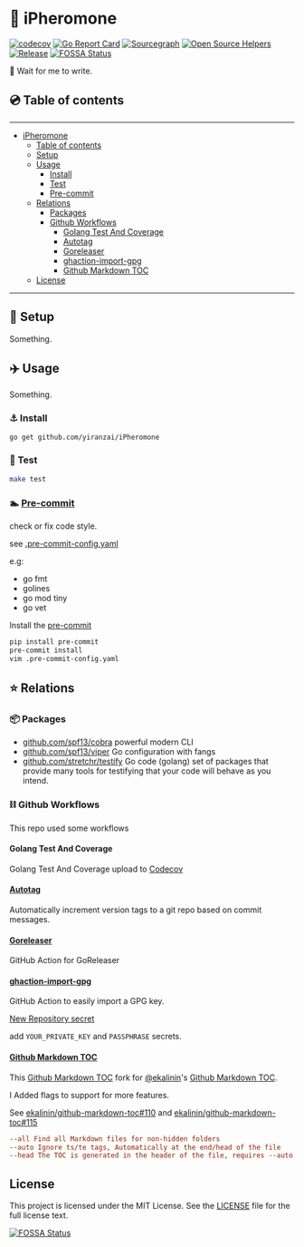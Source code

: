# 🐜 iPheromone

[![codecov](https://codecov.io/gh/yiranzai/iPheromone/branch/main/graph/badge.svg)](https://codecov.io/gh/yiranzai/iPheromone)
[![Go Report Card](https://goreportcard.com/badge/github.com/yiranzai/iPheromone)](https://goreportcard.com/report/github.com/yiranzai/iPheromone)
[![Sourcegraph](https://sourcegraph.com/github.com/yiranzai/iPheromone/-/badge.svg)](https://sourcegraph.com/github.com/yiranzai/iPheromone?badge)
[![Open Source Helpers](https://www.codetriage.com/yiranzai/ipheromone/badges/users.svg)](https://www.codetriage.com/yiranzai/ipheromone)
[![Release](https://img.shields.io/github/release/yiranzai/iPheromone.svg?style=flat-square)](https://github.com/yiranzai/iPheromone/releases)
[![FOSSA Status](https://app.fossa.com/api/projects/git%2Bgithub.com%2Fyiranzai%2FiPheromone.svg?type=shield)](https://app.fossa.com/projects/git%2Bgithub.com%2Fyiranzai%2FiPheromone?ref=badge_shield)

🐜 Wait for me to write.

## 💿 Table of contents

______________________________________________________________________

<!--ts-->
   * [iPheromone](#-ipheromone)
      * [Table of contents](#-table-of-contents)
      * [Setup](#-setup)
      * [Usage](#️-usage)
         * [Install](#-install)
         * [Test](#-test)
         * [<a href="https://pre-commit.com/" rel="nofollow">Pre-commit</a>](#-pre-commit)
      * [Relations](#-relations)
         * [Packages](#-packages)
         * [Github Workflows](#-github-workflows)
            * [Golang Test And Coverage](#golang-test-and-coverage)
            * [<a href="https://github.com/pantheon-systems/autotag">Autotag</a>](#autotag)
            * [<a href="https://github.com/goreleaser/goreleaser-action">Goreleaser</a>](#goreleaser)
            * [<a href="https://github.com/crazy-max/ghaction-import-gpg">ghaction-import-gpg</a>](#ghaction-import-gpg)
            * [<a href="https://github.com/yiranzai/github-markdown-toc">Github Markdown TOC</a>](#github-markdown-toc)
      * [License](#license)

<!-- Added by: runner, at: Sat Feb 12 13:16:50 UTC 2022 -->

<!--te-->

______________________________________________________________________

## 🔌 Setup

Something.

## ✈️ Usage

Something.

### ⚓ Install

```sh
go get github.com/yiranzai/iPheromone
```

### 🚦 Test

```sh
make test
```

### 🏊 [Pre-commit](https://pre-commit.com/)

check or fix code style.

see [.pre-commit-config.yaml](.pre-commit-config.yaml)

e.g:

- go fmt
- golines
- go mod tiny
- go vet

Install the [pre-commit](https://pre-commit.com/)

```sh
pip install pre-commit
pre-commit install
vim .pre-commit-config.yaml
```

## ⭐ Relations

### 📦 Packages

- [github.com/spf13/cobra](https://github.com/spf13/cobra) powerful modern CLI
- [github.com/spf13/viper](https://github.com/spf13/viper) Go configuration with fangs
- [github.com/stretchr/testify](https://github.com/stretchr/testify) Go code (golang) set of packages that provide many tools for testifying that your code will behave as you intend.

### ⛓ Github Workflows

This repo used some workflows

#### Golang Test And Coverage

Golang Test And Coverage upload to [Codecov](https://codecov.io)

#### [Autotag](https://github.com/pantheon-systems/autotag)

Automatically increment version tags to a git repo based on commit messages.

#### [Goreleaser](https://github.com/goreleaser/goreleaser-action)

GitHub Action for GoReleaser

#### [ghaction-import-gpg](https://github.com/crazy-max/ghaction-import-gpg)

GitHub Action to easily import a GPG key.

[New Repository secret](https://github.com/yiranzai/iPheromone/settings/secrets/actions/new)

add `YOUR_PRIVATE_KEY` and `PASSPHRASE` secrets.

#### [Github Markdown TOC](https://github.com/yiranzai/github-markdown-toc)

This [Github Markdown TOC](https://github.com/yiranzai/github-markdown-toc) fork for [@ekalinin](https://github.com/ekalinin)'s [Github Markdown TOC](https://github.com/ekalinin/github-markdown-toc).

I Added flags to support for more features.

See [ekalinin/github-markdown-toc#110](https://github.com/ekalinin/github-markdown-toc/issues/110) and [ekalinin/github-markdown-toc#115](https://github.com/ekalinin/github-markdown-toc/pull/115)

```ini
--all Find all Markdown files for non-hidden folders
--auto Ignore ts/te tags, Automatically at the end/head of the file
--head The TOC is generated in the header of the file, requires --auto
```

## License

This project is licensed under the MIT License.
See the [LICENSE](./LICENSE) file
for the full license text.

[![FOSSA Status](https://app.fossa.com/api/projects/git%2Bgithub.com%2Fyiranzai%2FiPheromone.svg?type=large)](https://app.fossa.com/projects/git%2Bgithub.com%2Fyiranzai%2FiPheromone?ref=badge_large)
